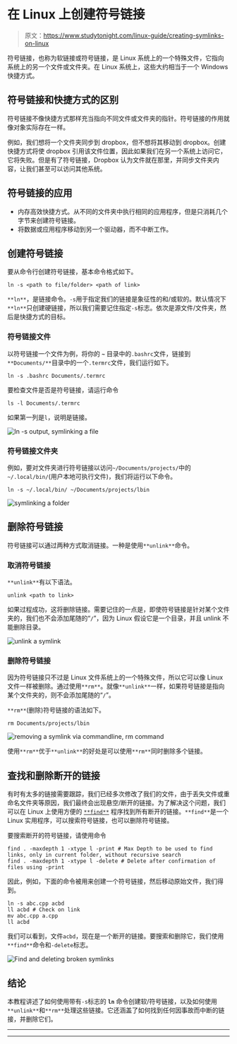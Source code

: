 # 在 Linux 上创建符号链接

> 原文：<https://www.studytonight.com/linux-guide/creating-symlinks-on-linux>

符号链接，也称为软链接或符号链接，是 Linux 系统上的一个特殊文件，它指向系统上的另一个文件或文件夹。在 Linux 系统上，这些大约相当于一个 Windows 快捷方式。

## 符号链接和快捷方式的区别

符号链接不像快捷方式那样充当指向不同文件或文件夹的指针。符号链接的作用就像对象实际存在一样。

例如，我们想将一个文件夹同步到 dropbox，但不想将其移动到 dropbox。创建快捷方式将使 dropbox 引用该文件位置，因此如果我们在另一个系统上访问它，它将失败。但是有了符号链接，Dropbox 认为文件就在那里，并同步文件夹内容，让我们甚至可以访问其他系统。

## 符号链接的应用

*   内存高效快捷方式。从不同的文件夹中执行相同的应用程序，但是只消耗几个字节来创建符号链接。
*   将数据或应用程序移动到另一个驱动器，而不中断工作。

## 创建符号链接

要从命令行创建符号链接，基本命令格式如下。

```
ln -s <path to file/folder> <path of link>
```

`**ln**`，是链接命令。`-s`用于指定我们的链接是象征性的和/或软的。默认情况下`**ln**`只创建硬链接，所以我们需要记住指定`-s`标志。依次是源文件/文件夹，然后是快捷方式的目标。

### 符号链接文件

以符号链接一个文件为例，将你的 **`~`** 目录中的`.bashrc`文件，链接到`**Documents/**`目录中的一个`.termrc`文件，我们运行如下。

```
ln -s .bashrc Documents/.termrc
```

要检查文件是否是符号链接，请运行命令

```
ls -l Documents/.termrc
```

如果第一列是`l`，说明是链接。

![ln -s output, symlinking a file](../Images/5fdf79a81a05f5f8388c84fe19907102.png)

### 符号链接文件夹

例如，要对文件夹进行符号链接以访问`~/Documents/projects/`中的`~/.local/bin/`(用户本地可执行文件)，我们将运行以下命令。

```
ln -s ~/.local/bin/ ~/Documents/projects/lbin
```

![symlinking a folder](../Images/c86f53aacce17484e4325b735a6bea2f.png)

## 删除符号链接

符号链接可以通过两种方式取消链接。一种是使用`**unlink**`命令。

### 取消符号链接

`**unlink**`有以下语法。

```
unlink <path to link>
```

如果过程成功，这将删除链接。需要记住的一点是，即使符号链接是针对某个文件夹的，我们也不会添加尾随的“`/`”，因为 Linux 假设它是一个目录，并且 unlink 不能删除目录。

![unlink a symlink](../Images/7be9638df8d15c8f6a9d58f368c5dd72.png)

### 删除符号链接

因为符号链接只不过是 Linux 文件系统上的一个特殊文件，所以它可以像 Linux 文件一样被删除。通过使用`**rm**`。就像`**unlink**`一样，如果符号链接是指向某个文件夹的，则不会添加尾随的“`/`”。

`**rm**`(删除)符号链接的语法如下。

```
rm Documents/projects/lbin
```

![removing a symlink via commandline, rm command](../Images/3d2761c7cc02e0401ee4e41621b67386.png)

使用`**rm**`优于`**unlink**`的好处是可以使用`**rm**`同时删除多个链接。

## 查找和删除断开的链接

有时有太多的链接需要跟踪，我们已经多次修改了我们的文件，由于丢失文件或重命名文件夹等原因，我们最终会出现悬空/断开的链接。为了解决这个问题，我们可以在 Linux 上使用方便的 [`**find**`](https://www.studytonight.com/tutorials/preview?subject=linux-guide&url=how-to-find-files-in-linux) 程序找到所有断开的链接。`**find**`是一个 Linux 实用程序，可以搜索符号链接，也可以删除符号链接。

要搜索断开的符号链接，请使用命令

```
find . -maxdepth 1 -xtype l -print # Max Depth to be used to find links, only in current folder, without recursive search
find . -maxdepth 1 -xtype l -delete # Delete after confirmation of files using -print
```

因此，例如，下面的命令被用来创建一个符号链接，然后移动原始文件，我们得到。

```
ln -s abc.cpp acbd
ll acbd # Check on link
mv abc.cpp a.cpp
ll acbd
```

我们可以看到，文件`acbd`，现在是一个断开的链接。要搜索和删除它，我们使用`**find**`命令和`-delete`标志。

![Find and deleting broken symlinks](../Images/a946d1d9b3d5a1a7f510c22c2ad31673.png)

## 结论

本教程讲述了如何使用带有`-s`标志的 **`ln`** 命令创建软/符号链接，以及如何使用`**unlink**`和`**rm**`处理这些链接。它还涵盖了如何找到任何因事故而中断的链接，并删除它们。

* * *

* * *